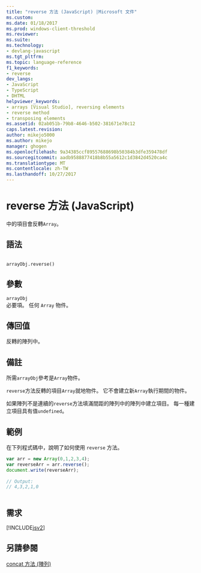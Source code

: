 ```yaml
---
title: "reverse 方法 (JavaScript) |Microsoft 文件"
ms.custom: 
ms.date: 01/18/2017
ms.prod: windows-client-threshold
ms.reviewer: 
ms.suite: 
ms.technology:
- devlang-javascript
ms.tgt_pltfrm: 
ms.topic: language-reference
f1_keywords:
- reverse
dev_langs:
- JavaScript
- TypeScript
- DHTML
helpviewer_keywords:
- arrays [Visual Studio], reversing elements
- reverse method
- transposing elements
ms.assetid: 02ab051b-79b8-4646-b502-381671e78c12
caps.latest.revision: 
author: mikejo5000
ms.author: mikejo
manager: ghogen
ms.openlocfilehash: 9a34385ccf89557688698b50384b3dfe359478df
ms.sourcegitcommit: aadb9588877418b8b55a5612c1d3842d4520ca4c
ms.translationtype: MT
ms.contentlocale: zh-TW
ms.lasthandoff: 10/27/2017
---
```

# <a name="reverse-method-javascript"></a>reverse 方法 (JavaScript)
中的項目會反轉`Array`。  
  
## <a name="syntax"></a>語法  
  
```  
  
arrayObj.reverse()   
```  
  
## <a name="parameters"></a>參數  
 `arrayObj`  
 必要項。 任何 `Array` 物件。  
  
## <a name="return-value"></a>傳回值  
 反轉的陣列中。  
  
## <a name="remarks"></a>備註  
 所需`arrayObj`參考是`Array`物件。  
  
 `reverse`方法反轉的項目`Array`就地物件。 它不會建立新`Array`執行期間的物件。  
  
 如果陣列不是連續的`reverse`方法填滿間距的陣列中的陣列中建立項目。 每一種建立項目具有值`undefined`。  
  
## <a name="example"></a>範例  
 在下列程式碼中，說明了如何使用 `reverse` 方法。  
  
```JavaScript  
var arr = new Array(0,1,2,3,4);   
var reverseArr = arr.reverse();  
document.write(reverseArr);  
  
// Output:  
// 4,3,2,1,0  
  
```  
  
## <a name="requirements"></a>需求  
 [!INCLUDE[jsv2](../../javascript/reference/includes/jsv2-md.md)]  
  
## <a name="see-also"></a>另請參閱  
 [concat 方法 (陣列)](../../javascript/reference/concat-method-array-javascript.md)